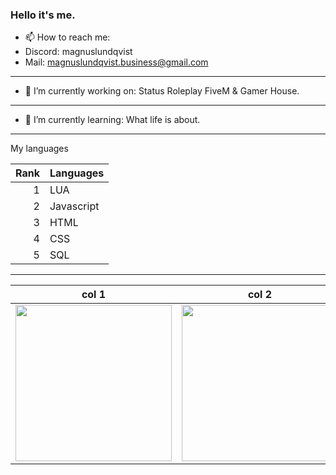 ### Hello it's me.

- 📫 How to reach me:
- Discord: magnuslundqvist
- Mail: magnuslundqvist.business@gmail.com

-------------------------------------------

- 🔭 I’m currently working on: Status Roleplay FiveM & Gamer House.

-------------------------------------------

- 🌱 I’m currently learning: What life is about.

-------------------------------------------

<summary>My languages</summary>

| Rank | Languages |
|-----:|-----------|
|     1| LUA |
|     2| Javascript |
|     3| HTML |
|     4| CSS |
|     5| SQL |

-------------------------------------------

| col 1      | col 2      |
|------------|-------------|
| <img src="https://i.imgur.com/OHkZG6D.png" width="250"> | <img src="https://i.imgur.com/YEEeNId.png" width="250"> | 


<!--
Here are some ideas to get you started:

- 🔭 I’m currently working on ...
- 🌱 I’m currently learning ...
- 👯 I’m looking to collaborate on ...
- 🤔 I’m looking for help with ...
- 💬 Ask me about ...
- 📫 How to reach me: ...
- 😄 Pronouns: ...
- ⚡ Fun fact: ...
-->
